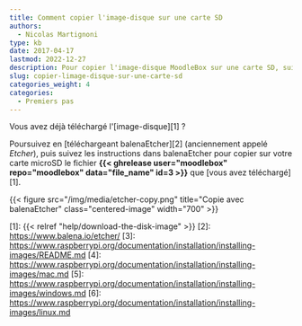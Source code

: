 ```yaml
---
title: Comment copier l'image-disque sur une carte SD
authors:
  - Nicolas Martignoni
type: kb
date: 2017-04-17
lastmod: 2022-12-27
description: Pour copier l'image-disque MoodleBox sur une carte SD, suivez ces instructions.
slug: copier-limage-disque-sur-une-carte-sd
categories_weight: 4
categories:
  - Premiers pas
---
```

Vous avez déjà téléchargé l'[image-disque][1] ?

Poursuivez en [téléchargeant balenaEtcher][2] (anciennement appelé _Etcher_), puis suivez les instructions dans balenaEtcher pour copier sur votre carte microSD le fichier __{{< ghrelease user="moodlebox" repo="moodlebox" data="file_name" id=3 >}}__ que [vous avez téléchargé][1].

{{< figure src="/img/media/etcher-copy.png" title="Copie avec balenaEtcher" class="centered-image" width="700" >}}

<!--
### Pour les geeks

Si vous préférez utiliser la ligne de commande pour copier l'image-disque sur votre carte, décompressez le fichier __{{< ghrelease user="moodlebox" repo="moodlebox" data="file_name" id=3 >}}__ que [vous avez téléchargé][1] et suivez les [instructions][3] pour copier l'image-disque __moodlebox-{{< ghrelease user="moodlebox" repo="moodlebox" data="version" >}}.img__ sur la carte microSD.

  * [Instructions pour Mac OS][4]
  * [Instructions pour Windows][5]
  * [Instructions pour Linux][6]
 -->

 [1]: {{< relref "help/download-the-disk-image" >}}
 [2]: https://www.balena.io/etcher/
 [3]: https://www.raspberrypi.org/documentation/installation/installing-images/README.md
 [4]: https://www.raspberrypi.org/documentation/installation/installing-images/mac.md
 [5]: https://www.raspberrypi.org/documentation/installation/installing-images/windows.md
 [6]: https://www.raspberrypi.org/documentation/installation/installing-images/linux.md
